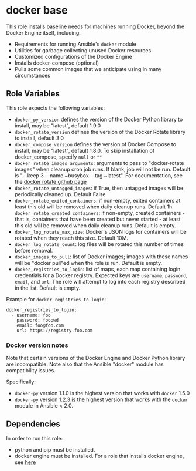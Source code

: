 # docker base

This role installs baseline needs for machines running Docker, beyond the Docker Engine itself,
including:

 -  Requirements for running Ansible's `docker` module
 -  Utilities for garbage collecting unused Docker resources
 -  Customized configurations of the Docker Engine
 -  Installs docker-compose (optional)
 -  Pulls some common images that we anticipate using in many circumstances

## Role Variables

This role expects the following variables:

 - `docker_py_version` defines the version of the Docker Python library to install, may be
   "latest", default 1.9.0
 - `docker_rotate_version` defines the version of the Docker Rotate library to install, default 3.0
 - `docker_compose_version` defines the version of Docker Compose to install, may be "latest",
   default 1.8.0. To skip installation of docker_compose, specify `null` or `""`
 - `docker_rotate_images_arguments`: arguments to pass to "docker-rotate images" when cleanup cron
   job runs. If blank, job will not be run. Default is "--keep 3 --name ~busybox --tag ~latest".
   For documentation, see the
   [docker rotate github page](https://github.com/locationlabs/docker-rotate)
 - `docker_rotate_untagged_images`: if True, then untagged images will be periodically cleaned up.
   Default False
 - `docker_rotate_exited_containers`: if non-empty, exited containers at least this old will be
   removed when daily cleanup runs. Default 1h.
   `docker_rotate_created_containers`: if non-empty, created containers - that is, containers that
   have been created but never started - at least this old will be removed when daily cleanup runs.
   Default is empty.
 - `docker_log_rotate_max_size`: Docker's JSON logs for containers will be rotated when they reach
   this size. Default 10M.
 - `docker_log_rotate_count`: log files will be rotated this number of times before removal.
 - `docker_images_to_pull`: list of Docker images; images with these names will be "docker pull"ed
   when the role is run. Default is empty.
 - `docker_registries_to_login`: list of maps, each map containing login credentials for a Docker
   registry. Expected keys are `username`, `password`, `email`, and `url`. The role will attempt to
   log into each registry described in the list. Default is empty.

Example for `docker_registries_to_login`:

    docker_registries_to_login:
      - username: foo
        password: foopwd
        email: foo@foo.com
        url: https://registry.foo.com

### Docker version notes
Note that certain versions of the Docker Engine and Docker Python library are incompatible. Note
also that the Ansible "docker" module has compatibility issues.

Specifically:
 - `docker-py` version 1.1.0 is the highest version that works with `docker` 1.5.0
 - `docker-py` version 1.2.3 is the highest version that works with the `docker` module in
   Ansible < 2.0.

## Dependencies
In order to run this role:
 - python and pip must be installed.
 - docker engine must be installed. For a role that installs docker engine, see
   [here](https://github.com/locationlabs/ansible-role_docker)